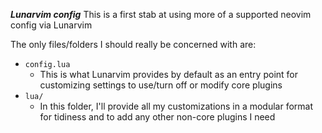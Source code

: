 ***Lunarvim config***
This is a first stab at using more of a supported neovim config via Lunarvim

The only files/folders I should really be concerned with are:
- `config.lua`
  - This is what Lunarvim provides by default as an entry point for customizing settings to use/turn off or modify core plugins
- `lua/`
  - In this folder, I'll provide all my customizations in a modular format for tidiness and to add any other non-core plugins I need
